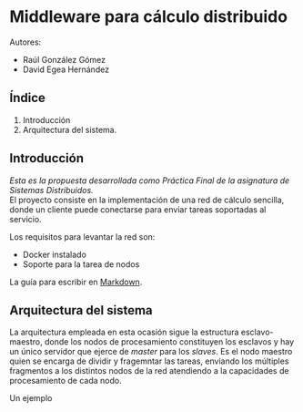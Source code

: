 # **Middleware para cálculo distribuido**

Autores: 
- Raúl González Gómez
- David Egea Hernández

## Índice

1. Introducción
2. Arquitectura del sistema.

## Introducción
*Esta es la propuesta desarrollada como Práctica Final de la asignatura de Sistemas Distribuidos.*  
El proyecto consiste en la implementación de una red de cálculo sencilla, donde un cliente puede conectarse para enviar tareas soportadas al servicio. 

Los requisitos para levantar la red son:
- Docker instalado
- Soporte para la tarea de nodos

La guía para escribir en [Markdown](https://www.markdownguide.org/basic-syntax/).

## Arquitectura del sistema
La arquitectura empleada en esta ocasión sigue la estructura esclavo-maestro, donde los nodos de procesamiento constituyen los esclavos y hay un único servidor que ejerce de *master* para los *slaves*. Es el nodo maestro quien se encarga de dividir y fragemntar las tareas, enviando los múltiples fragmentos a los distintos nodos de la red atendiendo a la capacidades de procesamiento de cada nodo. 

Un ejemplo

